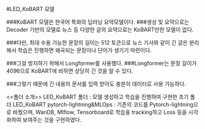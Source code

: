 #LED_KoBART 모델

###KoBART 모델은 한국어 특화의 딥러닝 요약모델이다.
###생성 및 요약으로는 Decoder 기반의 모델로 뉴스 등 다양한 글의 요약으로는 KoBART만한 모델이 없다.

###다만, 최대 수용 가능한 문장의 길이는 512 토큰으로 뉴스 기사와 같이 긴 글은 분리해서 학습은 진행하면 왜곡되는 문장이나 단어가 생기기 마련이다.

###그걸 방지하기 위해서 Longformer를 사용했다.
###Longformer는 문장 길이가 4096으로 KoBART에 비하면 상당히 긴 것을 알 수 있다.

###그렇기 때문에 긴 내용의 문서를 입력 받아도 충분히 데이터로 사용 가능하다.

<<폴더 소개>>
LED_KoBART 폴더 : 모델 생성하고 학습을 진행하여 구현한 초기 폴더
LED_KoBART pytorch-lightning&MLOps : 기존의 코드를 Pytorch-lightning으로 바꿨으며, WanDB, Mlflow, Tensorboard로 학습을 tracking하고 Loss 등을 시각화하여 보여주는 것을 구현하였다.
